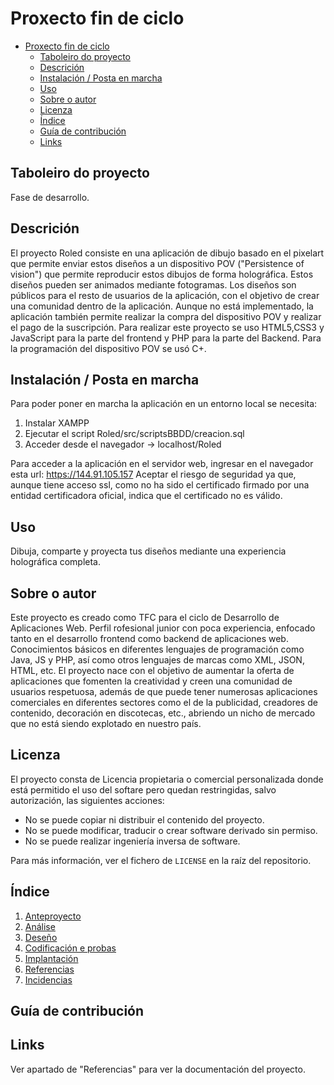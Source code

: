 # Proxecto fin de ciclo

- [Proxecto fin de ciclo](#proxecto-fin-de-ciclo)
  - [Taboleiro do proyecto](#taboleiro-do-proyecto)
  - [Descrición](#descrición)
  - [Instalación / Posta en marcha](#instalación--posta-en-marcha)
  - [Uso](#uso)
  - [Sobre o autor](#sobre-o-autor)
  - [Licenza](#licenza)
  - [Índice](#índice)
  - [Guía de contribución](#guía-de-contribución)
  - [Links](#links)

## Taboleiro do proyecto

Fase de desarrollo.

## Descrición

El proyecto Roled consiste en una aplicación de dibujo basado en el pixelart que permite enviar estos diseños a un dispositivo POV ("Persistence of vision") que permite reproducir estos dibujos de forma holográfica. Estos diseños pueden ser animados mediante fotogramas.
Los diseños son públicos para el resto de usuarios de la aplicación, con el objetivo de crear una comunidad dentro de la aplicación. Aunque no está implementado, la aplicación también permite realizar la compra del dispositivo POV y realizar el pago de la suscripción.
Para realizar este proyecto se uso HTML5,CSS3 y JavaScript para la parte del frontend y PHP para la parte del Backend. Para la programación del dispositivo POV se usó C+.

## Instalación / Posta en marcha

Para poder poner en marcha la aplicación en un entorno local se necesita:

1. Instalar XAMPP
2. Ejecutar el script Roled/src/scriptsBBDD/creacion.sql
3. Acceder desde el navegador -> localhost/Roled

Para acceder a la aplicación en el servidor web, ingresar en el navegador esta url: https://144.91.105.157
Aceptar el riesgo de seguridad ya que, aunque tiene acceso ssl, como no ha sido el certificado firmado por una entidad certificadora oficial, indica que el certificado no es válido.

## Uso

Dibuja, comparte y proyecta tus diseños mediante una experiencia holográfica completa. 

## Sobre o autor

Este proyecto es creado como TFC para el ciclo de Desarrollo de Aplicaciones Web. Perfil rofesional junior con poca experiencia, enfocado tanto en el desarrollo frontend como backend de aplicaciones web. Conocimientos básicos en diferentes lenguajes de programación como Java, JS y PHP, así como otros lenguajes de marcas como XML, JSON, HTML, etc. 
El proyecto nace con el objetivo de aumentar la oferta de aplicaciones que fomenten la creatividad y creen una comunidad de usuarios respetuosa, además de que puede tener numerosas aplicaciones comerciales en diferentes sectores como el de la publicidad, creadores de contenido, decoración en discotecas, etc., abriendo un nicho de mercado que no está siendo explotado en nuestro país.

## Licenza

El proyecto consta de Licencia propietaria o comercial personalizada donde está permitido el uso del softare pero quedan restringidas, salvo autorización, las siguientes acciones:

- No se puede copiar ni distribuir el contenido del proyecto.
- No se puede modificar, traducir o crear software derivado sin permiso.
- No se puede realizar ingeniería inversa de software.

Para más información, ver el fichero de `LICENSE` en la raíz del repositorio.

## Índice

1. [Anteproyecto](./plantilla-proxecto/doc/templates/1_Anteproxecto.md)
2. [Análise](./plantilla-proxecto/doc/templates/2_Analise.md)
3. [Deseño](./plantilla-proxecto/doc/templates/3_Deseño.md)
4. [Codificación e probas](./plantilla-proxecto/doc/templates/4_Codificacion_e_probas.md)
5. [Implantación](./plantilla-proxecto/doc/templates/5_Implantación.md)
6. [Referencias](./plantilla-proxecto/doc/templates/6_Referencias.md)
7. [Incidencias](./plantilla-proxecto/doc/templates/7_Incidencias.md)

## Guía de contribución

## Links

Ver apartado de "Referencias" para ver la documentación del proyecto.